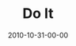 ---
layout: message
category: message
series: "Game Change"
title: "Do It"
date: 2010-10-31-00-00
message_id: 644
audio: "http://s3.amazonaws.com/crossroads-media/messages/audio/gamechange04.mp3"
audio-duration: "58:22"
program: "http://s3.amazonaws.com/crossroads-media/documents/10_30-31_10Program.pdf"
description: "Brian Tome talks about being faithful to what God has called us to do."
video: "http://s3.amazonaws.com/crossroads-media/messages/video/gamechange04.mp4"
video-duration: "58:30"
video-image: "http://s3.amazonaws.com/crossroads-media/images/gamechange04_still.jpg"
tag: 
 - tome
 - titus
 - south-africa
 - faithfulness
 - game-change
 - campaign
explicit: false
---
